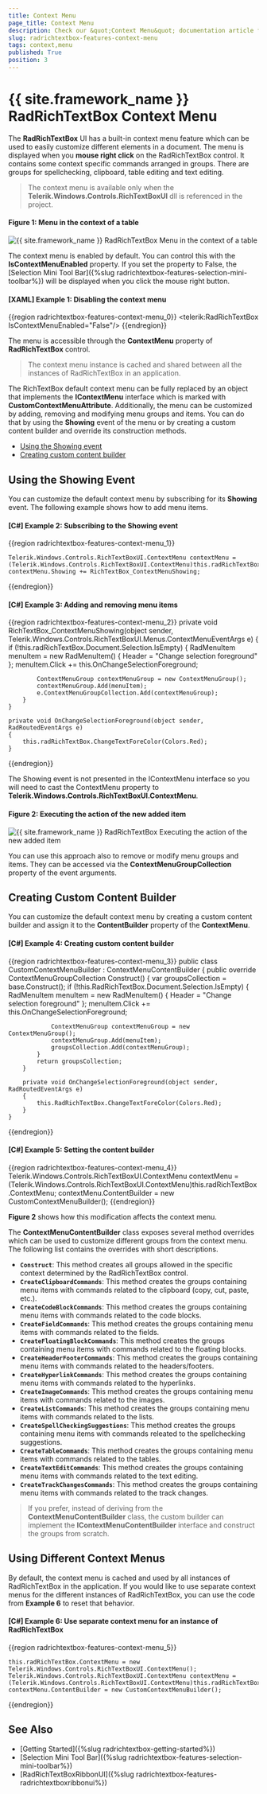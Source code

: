 ```yaml
---
title: Context Menu
page_title: Context Menu
description: Check our &quot;Context Menu&quot; documentation article for the RadRichTextBox {{ site.framework_name }} control.
slug: radrichtextbox-features-context-menu
tags: context,menu
published: True
position: 3
---
```


# {{ site.framework_name }} RadRichTextBox Context Menu

The __RadRichTextBox__ UI has a built-in context menu feature which can be used to easily customize different elements in a document. The menu is displayed when you __mouse right click__ on the RadRichTextBox control. It contains some context specific commands arranged in groups. There are groups for spellchecking, clipboard, table editing and text editing.

> The context menu is available only when the __Telerik.Windows.Controls.RichTextBoxUI__ dll is referenced in the project.

#### __Figure 1: Menu in the context of a table__
![{{ site.framework_name }} RadRichTextBox Menu in the context of a table](images/radrichtextbox-features-contextmenu-01.png)

The context menu is enabled by default. You can control this with the __IsContextMenuEnabled__ property. If you set the property to False, the [Selection Mini Tool Bar]({%slug radrichtextbox-features-selection-mini-toolbar%}) will be displayed when you click the mouse right button.

#### __[XAML] Example 1: Disabling the context menu__

{{region radrichtextbox-features-context-menu_0}}
	<telerik:RadRichTextBox IsContextMenuEnabled="False"/>
{{endregion}}

The menu is accessible through the __ContextMenu__ property of __RadRichTextBox__ control.

> The context menu instance is cached and shared between all the instances of RadRichTextBox in an application.
	
The RichTextBox default context menu can be fully replaced by an object that implements the __IContextMenu__ interface which is marked with __CustomContextMenuAttribute__. Additionally, the menu can be customized by adding, removing and modifying menu groups and items. You can do that by using the __Showing__ event of the menu or by creating a custom content builder and override its construction methods.

* [Using the Showing event](#using-the-showing-event)
* [Creating custom content builder](#creating-custom-content-builder)

## Using the Showing Event

You can customize the default context menu by subscribing for its __Showing__ event. The following example shows how to add menu items.

#### __[C#] Example 2: Subscribing to the Showing event__
{{region radrichtextbox-features-context-menu_1}}

	Telerik.Windows.Controls.RichTextBoxUI.ContextMenu contextMenu = (Telerik.Windows.Controls.RichTextBoxUI.ContextMenu)this.radRichTextBox.ContextMenu;
	contextMenu.Showing += RichTextBox_ContextMenuShowing;
{{endregion}}
	
#### __[C#] Example 3: Adding and removing menu items__

{{region radrichtextbox-features-context-menu_2}}
	private void RichTextBox_ContextMenuShowing(object sender, Telerik.Windows.Controls.RichTextBoxUI.Menus.ContextMenuEventArgs e)
	{
		if (!this.radRichTextBox.Document.Selection.IsEmpty)
		{
			RadMenuItem menuItem = new RadMenuItem()
			{
				Header = "Change selection foreground"
			};
			menuItem.Click += this.OnChangeSelectionForeground;

			ContextMenuGroup contextMenuGroup = new ContextMenuGroup();
			contextMenuGroup.Add(menuItem);
			e.ContextMenuGroupCollection.Add(contextMenuGroup);
		}
	}

	private void OnChangeSelectionForeground(object sender, RadRoutedEventArgs e)
	{
		this.radRichTextBox.ChangeTextForeColor(Colors.Red);
	}
{{endregion}}
	
The Showing event is not presented in the IContextMenu interface so you will need to cast the ContextMenu property to __Telerik.Windows.Controls.RichTextBoxUI.ContextMenu__.
	
#### __Figure 2: Executing the action of the new added item__  
![{{ site.framework_name }} RadRichTextBox Executing the action of the new added item](images/radrichtextbox-features-contextmenu-02.png)
	
You can use this approach also to remove or modify menu groups and items. They can be accessed via the __ContextMenuGroupCollection__ property of the event arguments.

## Creating Custom Content Builder

You can customize the default context menu by creating a custom content builder and assign it to the __ContentBuilder__ property of the __ContextMenu__. 

#### __[C#] Example 4: Creating custom content builder__

{{region radrichtextbox-features-context-menu_3}}
	public class CustomContextMenuBuilder : ContextMenuContentBuilder
    {
        public override ContextMenuGroupCollection Construct()
        {
            var groupsCollection = base.Construct();
            if (!this.RadRichTextBox.Document.Selection.IsEmpty)
            {
                RadMenuItem menuItem = new RadMenuItem()
                {
                    Header = "Change selection foreground"
                };
                menuItem.Click += this.OnChangeSelectionForeground;

                ContextMenuGroup contextMenuGroup = new ContextMenuGroup();
                contextMenuGroup.Add(menuItem);
                groupsCollection.Add(contextMenuGroup);                
            }
            return groupsCollection;
        }

        private void OnChangeSelectionForeground(object sender, RadRoutedEventArgs e)
        {
            this.RadRichTextBox.ChangeTextForeColor(Colors.Red);
        }
    }
{{endregion}}
	
#### __[C#] Example 5: Setting the content builder__
{{region radrichtextbox-features-context-menu_4}}
	Telerik.Windows.Controls.RichTextBoxUI.ContextMenu contextMenu = (Telerik.Windows.Controls.RichTextBoxUI.ContextMenu)this.radRichTextBox.ContextMenu;
	contextMenu.ContentBuilder = new CustomContextMenuBuilder();
{{endregion}}
			
__Figure 2__ shows how this modification affects the context menu.

The __ContextMenuContentBuilder__ class exposes several method overrides which can be used to customize different groups from the context menu. The following list contains the overrides with short descriptions.

* __`Construct`__: This method creates all groups allowed in the specific context determined by the RadRichTextBox control.
* __`CreateClipboardCommands`__: This method creates the groups containing menu items with commands related to the clipboard (copy, cut, paste, etc.).
* __`CreateCodeBlockCommands`__: This method creates the groups containing menu items with commands related to the code blocks.
* __`CreateFieldCommands`__: This method creates the groups containing menu items with commands related to the fields.
* __`CreateFloatingBlockCommands`__: This method creates the groups containing menu items with commands related to the floating blocks.
* __`CreateHeaderFooterCommands`__: This method creates the groups containing menu items with commands related to the headers/footers.
* __`CreateHyperlinkCommands`__: This method creates the groups containing menu items with commands related to the hyperlinks.
* __`CreateImageCommands`__: This method creates the groups containing menu items with commands related to the images.
* __`CreateListCommands`__: This method creates the groups containing menu items with commands related to the lists.
* __`CreateSpellCheckingSuggestions`__: This method creates the groups containing menu items with commands releated to the spellchecking suggestions.
* __`CreateTableCommands`__: This method creates the groups containing menu items with commands related to the tables.
* __`CreateTextEditCommands`__: This method creates the groups containing menu items with commands related to the text editing.
* __`CreateTrackChangesCommands`__: This method creates the groups containing menu items with commands related to the track changes.

> If you prefer, instead of deriving from the __ContextMenuContentBuilder__ class, the custom builder can implement the __IContextMenuContentBuilder__ interface and construct the groups from scratch.

## Using Different Context Menus 

By default, the context menu is cached and used by all instances of RadRichTextBox in the application. If you would like to use separate context menus for the different instances of RadRichTextBox, you can use the code from **Example 6** to reset that behavior.

#### __[C#] Example 6: Use separate context menu for an instance of RadRichTextBox__
{{region radrichtextbox-features-context-menu_5}}
      
    this.radRichTextBox.ContextMenu = new Telerik.Windows.Controls.RichTextBoxUI.ContextMenu();
    Telerik.Windows.Controls.RichTextBoxUI.ContextMenu contextMenu = (Telerik.Windows.Controls.RichTextBoxUI.ContextMenu)this.radRichTextBox.ContextMenu;
    contextMenu.ContentBuilder = new CustomContextMenuBuilder();
{{endregion}}


## See Also
* [Getting Started]({%slug radrichtextbox-getting-started%})
* [Selection Mini Tool Bar]({%slug radrichtextbox-features-selection-mini-toolbar%})
* [RadRichTextBoxRibbonUI]({%slug radrichtextbox-features-radrichtextboxribbonui%})
